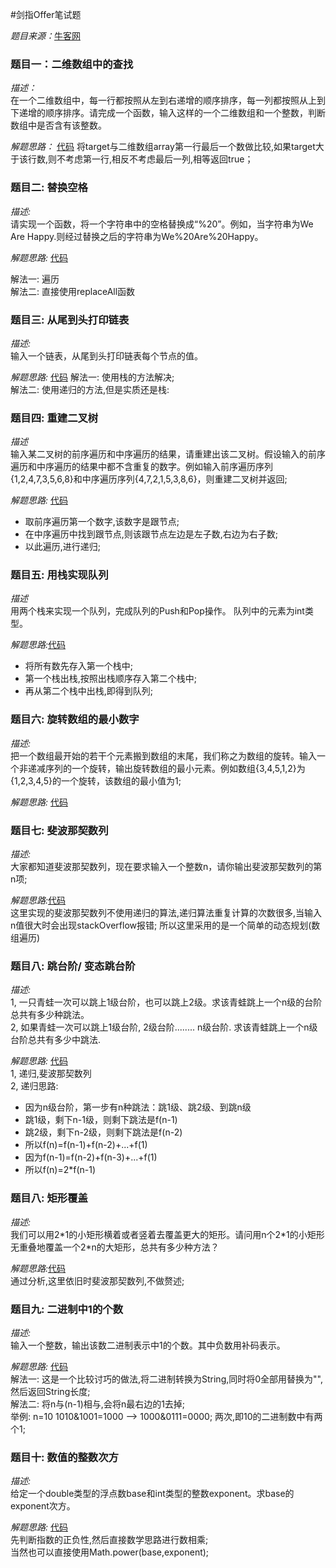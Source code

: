 #剑指Offer笔试题

*题目来源：*[牛客网](http://www.nowcoder.com/ta/coding-interviews?page=1)

### 题目一：二维数组中的查找
*描述：*  
在一个二维数组中，每一行都按照从左到右递增的顺序排序，每一列都按照从上到下递增的顺序排序。请完成一个函数，输入这样的一个二维数组和一个整数，判断数组中是否含有该整数。  

*解题思路：*  [代码](https://github.com/ToryangChen/OfferTest/blob/master/src/MatrixSearch.java)
将target与二维数组array第一行最后一个数做比较,如果target大于该行数,则不考虑第一行,相反不考虑最后一列,相等返回true； 

### 题目二: 替换空格
*描述:*  
请实现一个函数，将一个字符串中的空格替换成“%20”。例如，当字符串为We Are Happy.则经过替换之后的字符串为We%20Are%20Happy。

*解题思路:* [代码](https://github.com/ToryangChen/OfferTest/blob/master/src/SpaceReplace.java)

解法一: 遍历  
解法二: 直接使用replaceAll函数

### 题目三: 从尾到头打印链表

*描述:*  
输入一个链表，从尾到头打印链表每个节点的值。 

*解题思路:* [代码](https://github.com/ToryangChen/OfferTest/blob/master/src/ListNodeTest.java)
解法一: 使用栈的方法解决;  
解法二: 使用递归的方法,但是实质还是栈:

### 题目四: 重建二叉树
*描述*  
输入某二叉树的前序遍历和中序遍历的结果，请重建出该二叉树。假设输入的前序遍历和中序遍历的结果中都不含重复的数字。例如输入前序遍历序列{1,2,4,7,3,5,6,8}和中序遍历序列{4,7,2,1,5,3,8,6}，则重建二叉树并返回;

*解题思路:* [代码](https://github.com/ToryangChen/OfferTest/blob/master/src/TreeNodeTest.java)
 
 * 取前序遍历第一个数字,该数字是跟节点;
 * 在中序遍历中找到跟节点,则该跟节点左边是左子数,右边为右子数;
 * 以此遍历,进行递归;

### 题目五: 用栈实现队列 
*描述*  
用两个栈来实现一个队列，完成队列的Push和Pop操作。 队列中的元素为int类型。

*解题思路:*[代码](https://github.com/ToryangChen/OfferTest/blob/master/src/Stack2Range.java)  

 * 将所有数先存入第一个栈中;
 * 第一个栈出栈,按照出栈顺序存入第二个栈中;
 * 再从第二个栈中出栈,即得到队列;
 
### 题目六: 旋转数组的最小数字
*描述:*  
把一个数组最开始的若干个元素搬到数组的末尾，我们称之为数组的旋转。输入一个非递减序列的一个旋转，输出旋转数组的最小元素。例如数组{3,4,5,1,2}为{1,2,3,4,5}的一个旋转，该数组的最小值为1;

*解题思路:* [代码](https://github.com/ToryangChen/OfferTest/blob/master/src/RotateArray.java)


### 题目七: 斐波那契数列

*描述:*  
大家都知道斐波那契数列，现在要求输入一个整数n，请你输出斐波那契数列的第n项;

*解题思路:*[代码](https://github.com/ToryangChen/OfferTest/blob/master/src/Fibonacci.java)  
 这里实现的斐波那契数列不使用递归的算法,递归算法重复计算的次数很多,当输入n值很大时会出现stackOverflow报错;
 所以这里采用的是一个简单的动态规划(数组遍历)
 
### 题目八: 跳台阶/ 变态跳台阶

*描述:*  
 1, 一只青蛙一次可以跳上1级台阶，也可以跳上2级。求该青蛙跳上一个n级的台阶总共有多少种跳法。  
 2, 如果青蛙一次可以跳上1级台阶, 2级台阶........ n级台阶. 求该青蛙跳上一个n级台阶总共有多少中跳法.
 
*解题思路:* [代码](https://github.com/ToryangChen/OfferTest/blob/master/src/JumpFloorTest.java)  
 1, 递归,斐波那契数列  
 2, 递归思路:
 
 * 因为n级台阶，第一步有n种跳法：跳1级、跳2级、到跳n级
 * 跳1级，剩下n-1级，则剩下跳法是f(n-1)
 * 跳2级，剩下n-2级，则剩下跳法是f(n-2)
 * 所以f(n)=f(n-1)+f(n-2)+...+f(1)
 * 因为f(n-1)=f(n-2)+f(n-3)+...+f(1)
 * 所以f(n)=2*f(n-1)
 
### 题目八: 矩形覆盖

*描述:*  
我们可以用2\*1的小矩形横着或者竖着去覆盖更大的矩形。请问用n个2\*1的小矩形无重叠地覆盖一个2*n的大矩形，总共有多少种方法？

*解题思路:*[代码](https://github.com/ToryangChen/OfferTest/blob/master/src/CoverRec.java)  
通过分析,这里依旧时斐波那契数列,不做赘述;

### 题目九: 二进制中1的个数

*描述:*  
输入一个整数，输出该数二进制表示中1的个数。其中负数用补码表示。

*解题思路:* [代码](https://github.com/ToryangChen/OfferTest/blob/master/src/NumberOf1Tesr.java)  
 解法一: 这是一个比较讨巧的做法,将二进制转换为String,同时将0全部用替换为"",然后返回String长度;  
 解法二: 将n与(n-1)相与,会将n最右边的1去掉;  
        举例: n=10  1010&1001=1000 --> 1000&0111=0000; 两次,即10的二进制数中有两个1;
        
### 题目十: 数值的整数次方

*描述:*  
给定一个double类型的浮点数base和int类型的整数exponent。求base的exponent次方。

*解题思路:* [代码](https://github.com/ToryangChen/OfferTest/blob/master/src/PowerTest.java)  
先判断指数的正负性,然后直接数学思路进行数相乘;  
当然也可以直接使用Math.power(base,exponent);
